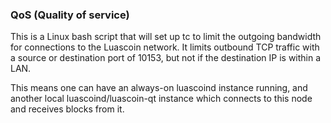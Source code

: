 ### QoS (Quality of service) ###

This is a Linux bash script that will set up tc to limit the outgoing bandwidth for connections to the Luascoin network. It limits outbound TCP traffic with a source or destination port of 10153, but not if the destination IP is within a LAN.

This means one can have an always-on luascoind instance running, and another local luascoind/luascoin-qt instance which connects to this node and receives blocks from it.
